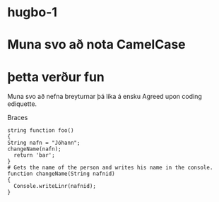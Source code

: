 # hugbo-1
# Muna svo að nota CamelCase
# þetta verður fun
Muna svo að nefna breyturnar þá líka á ensku
Agreed upon coding ediquette.

Braces
```
string function foo()
{
String nafn = "Jóhann";
changeName(nafn);
  return 'bar';
}
# Gets the name of the person and writes his name in the console.
function changeName(String nafnid)
{
  Console.writeLinr(nafnid);
}

```
